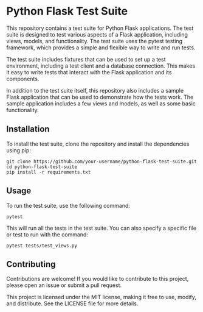 # Python Flask Test Suite
This repository contains a test suite for Python Flask applications. The test suite is designed to test various aspects of a Flask application, including views, models, and functionality. The test suite uses the pytest testing framework, which provides a simple and flexible way to write and run tests.

The test suite includes fixtures that can be used to set up a test environment, including a test client and a database connection. This makes it easy to write tests that interact with the Flask application and its components.

In addition to the test suite itself, this repository also includes a sample Flask application that can be used to demonstrate how the tests work. The sample application includes a few views and models, as well as some basic functionality.

## Installation
To install the test suite, clone the repository and install the dependencies using pip:

    git clone https://github.com/your-username/python-flask-test-suite.git
    cd python-flask-test-suite
    pip install -r requirements.txt
    
## Usage
To run the test suite, use the following command:

    pytest
    
This will run all the tests in the test suite. You can also specify a specific file or test to run with the command:
    
    pytest tests/test_views.py

## Contributing
Contributions are welcome! If you would like to contribute to this project, please open an issue or submit a pull request.

This project is licensed under the MIT license, making it free to use, modify, and distribute. See the LICENSE file for more details.
